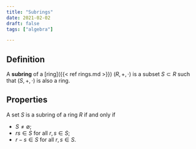```yaml
---
title: "Subrings"
date: 2021-02-02
draft: false
tags: ["algebra"]

---
```


## Definition
A **subring** of a [ring]({{< ref rings.md >}}) $(R, +, \cdot)$ is a subset $S \subset R$ such that $(S, +, \cdot)$ is also a ring. 

## Properties
A set $S$ is a subring of a ring $R$ if and only if 

- $S \neq \emptyset$;
- $rs \in S$ for all $r,s \in S$;
- $r - s \in S$ for all $r,s \in S$. 